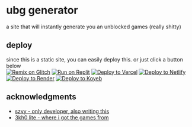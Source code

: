 # ubg generator

a site that will instantly generate you an unblocked games (really shitty)

## deploy

since this is a static site, you can easily deploy this. or just click a button below <br>
[![Remix on Glitch](https://binbashbanana.github.io/deploy-buttons/buttons/remade/glitch.svg)](https://glitch.com/edit/#!/import/github/szvy/ubg-generator) 
[![Run on Replit](https://binbashbanana.github.io/deploy-buttons/buttons/remade/replit.svg)](https://replit.com/github/szvy/ubg-generator)
[![Deploy to Vercel](https://binbashbanana.github.io/deploy-buttons/buttons/remade/vercel.svg)](https://vercel.com/new/clone?repository-url=https://github.com/szvy/ubg-generator)
[![Deploy to Netlify](https://binbashbanana.github.io/deploy-buttons/buttons/remade/netlify.svg)](https://app.netlify.com/start/deploy?repository=https://github.com/szvy/ubg-generator)
[![Deploy to Render](https://binbashbanana.github.io/deploy-buttons/buttons/remade/render.svg)](https://render.com/deploy?repo=https://github.com/szvy/ubg-generator)
[![Deploy to Koyeb](https://binbashbanana.github.io/deploy-buttons/buttons/remade/koyeb.svg)](https://app.koyeb.com/deploy?type=git&repository=github.com/szvy/ubg-generator&branch=main&name=ubg-generator)

## acknowledgments

* [szvy - only developer, also writing this](https://github.com/szvy)
* [3kh0 lite - where i got the games from](https://github.com/3kh0/3kh0-lite)
